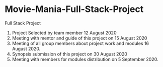 # Movie-Mania-Full-Stack-Project
Full Stack Project 
1. Project Selected by team member 12 August 2020
2. Meeting with mentor and guide of this project on 
15 August 2020
3. Meeting of all group members about project work and modules
16 August 2020.
4. Synopsis submission of this project on 30 August 2020
5. Meeting with members for modules distribution on 5 September 2020.
 
